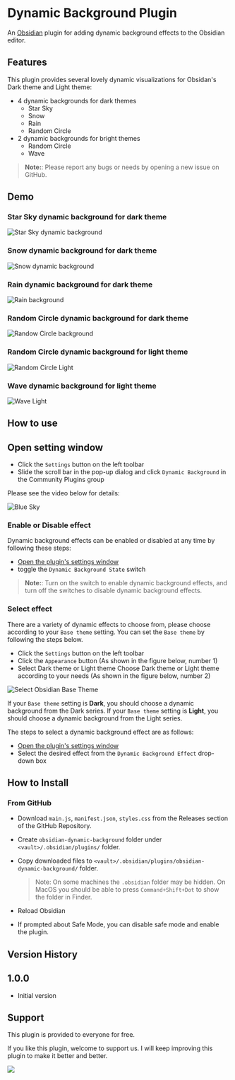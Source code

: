 # Dynamic Background Plugin

An [Obsidian](https://obsidian.md) plugin for adding dynamic background effects to the Obsidian editor.

## Features

This plugin provides several lovely dynamic visualizations for Obsidan's Dark theme and Light theme:

- 4 dynamic backgrounds for dark themes
  - Star Sky
  - Snow
  - Rain
  - Random Circle
- 2 dynamic backgrounds for bright themes
  - Random Circle
  - Wave

> **Note:**: Please report any bugs or needs by opening a new issue on GitHub.

## Demo

### Star Sky dynamic background for dark theme

![Star Sky dynamic background](https://raw.githubusercontent.com/samuelsong70/obsidian-dynamic-background/master/assets/star-sky-dark.gif)

### Snow dynamic background for dark theme

![Snow dynamic background](https://raw.githubusercontent.com/samuelsong70/obsidian-dynamic-background/master/assets/snow-dark.gif)

### Rain dynamic background for dark theme

![Rain background](https://raw.githubusercontent.com/samuelsong70/obsidian-dynamic-background/master/assets/rain-dark.gif)

### Random Circle dynamic background for dark theme

![Randow Circle background](https://raw.githubusercontent.com/samuelsong70/obsidian-dynamic-background/master/assets/random-circle-dark.gif)

### Random Circle dynamic background for light theme

![Random Circle Light](https://raw.githubusercontent.com/samuelsong70/obsidian-dynamic-background/master/assets/random-circle-light.gif)

### Wave dynamic background for light theme

![Wave Light](https://raw.githubusercontent.com/samuelsong70/obsidian-dynamic-background/master/assets/wave-light.gif)


## How to use

## Open setting window

- Click the `Settings` button on the left toolbar
- Slide the scroll bar in the pop-up dialog and click `Dynamic Background` in the Community Plugins group

Please see the video below for details:

![Blue Sky](https://raw.githubusercontent.com/samuelsong70/obsidian-dynamic-background/master/assets/open-plugin-settings-window.gif)

### Enable or Disable effect

Dynamic background effects can be enabled or disabled at any time by following these steps:

- [Open the plugin's settings window](#open-setting-window)
- toggle the `Dynamic Background State` switch

> **Note:**: Turn on the switch to enable dynamic background effects, and turn off the switches to disable dynamic background effects.

### Select effect

There are a variety of dynamic effects to choose from, please choose according to your `Base theme` setting. You can set the `Base theme` by following the steps below.

- Click the `Settings` button on the left toolbar
- Click the `Appearance` button (As shown in the figure below, number 1)
- Select Dark theme or Light theme Choose Dark theme or Light theme according to your needs (As shown in the figure below, number 2)

![Select Obsidian Base Theme](https://raw.githubusercontent.com/samuelsong70/obsidian-dynamic-background/master/assets/select-obsidian-base-theme.jpg)


If your `Base theme` setting is **Dark**, you should choose a dynamic background from the Dark series. If your `Base theme` setting is **Light**, you should choose a dynamic background from the Light series.

The steps to select a dynamic background effect are as follows:

- [Open the plugin's settings window](#open-setting-window)
- Select the desired effect from the `Dynamic Background Effect` drop-down box

## How to Install

### From GitHub

- Download `main.js`, `manifest.json`, `styles.css` from the Releases section of the GitHub Repository.
- Create `obsidian-dynamic-background` folder under `<vault>/.obsidian/plugins/` folder.
- Copy downloaded files to `<vault>/.obsidian/plugins/obsidian-dynamic-background/` folder.  
  
  >Note: On some machines the `.obsidian` folder may be hidden. On MacOS you should be able to press `Command+Shift+Dot` to show the folder in Finder.

- Reload Obsidian
- If prompted about Safe Mode, you can disable safe mode and enable the plugin.

## Version History

## 1.0.0

- Initial version

## Support

This plugin is provided to everyone for free. 

If you like this plugin, welcome to support us. I will keep improving this plugin to make it better and better.

<a href="https://www.buymeacoffee.com/samuelsong"><img src="https://img.buymeacoffee.com/button-api/?text=Buy me a coffee&emoji=☕&slug=codetab&button_colour=e3e7ef&font_colour=262626&font_family=Inter&outline_colour=262626&coffee_colour=ff0000"></a>


